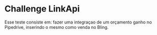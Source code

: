 # Challenge LinkApi

Esse teste consiste em: fazer uma integraçao de um orçamento ganho no Pipedrive, inserindo o mesmo como venda no Bling.
